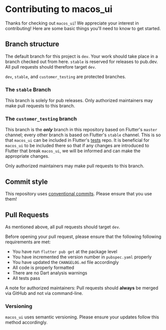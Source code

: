 # Contributing to macos_ui

Thanks for checking out `macos_ui`! We appreciate your interest in contributing! Here are some 
basic things you'll need to know to get started.

## Branch structure

The default branch for this project is `dev`. Your work should take place in a branch checked out
from here. `stable` is reserved for releases to pub.dev. All pull requests should therefore
target `dev`.

`dev`, `stable`, and `customer_testing` are protected branches.

### The `stable` Branch
This branch is solely for pub releases. Only authorized maintainers may make pull requests to this branch.

### The `customer_testing` branch
This branch is the ***only*** branch in this repository based on Flutter's `master` channel; every other branch is based on Flutter's `stable` channel. This is so that `macos_ui` can be included in Flutter's [tests](https://github.com/flutter/tests) repo. It is beneficial for `macos_ui` to be included there so that if any changes are introduced to Flutter that break `macos_ui`, we will be informed and can make the appropriate changes.

Only authorized maintainers may make pull requests to this branch.

## Commit style
This repository uses [conventional commits](https://www.conventionalcommits.org/en/v1.0.0/). Please ensure that you use them!

## Pull Requests
As mentioned above, all pull requests should target `dev`.

Before opening your pull request, please ensure that the following
following requirements are met:
* You have run `flutter pub get` at the package level
* You have incremented the version number in `pubspec.yaml` properly
* You have updated the `CHANGELOG.md` file accordingly
* All code is properly formatted
* There are no Dart analysis warnings
* All tests pass

A note for authorized maintainers: Pull requests should **always** be merged via GitHub and not via command-line.

### Versioning

`macos_ui` uses semantic versioning. Please ensure your updates follow this method accordingly.  